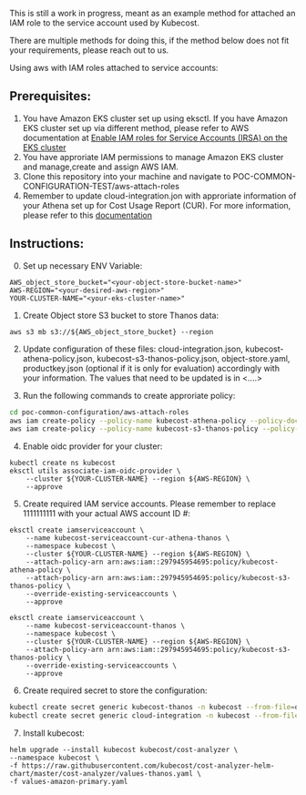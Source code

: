 This is still a work in progress, meant as an example method for attached an IAM role to the service account used by Kubecost.

There are multiple methods for doing this, if the method below does not fit your requirements, please reach out to us. 

Using aws with IAM roles attached to service accounts:

## Prerequisites:

1. You have Amazon EKS cluster set up using eksctl. If you have Amazon EKS cluster set up via different method, please refer to AWS documentation at [Enable IAM roles for Service Accounts (IRSA) on the EKS cluster](https://docs.aws.amazon.com/emr/latest/EMR-on-EKS-DevelopmentGuide/setting-up-enable-IAM.html)
2. You have approriate IAM permissions to manage Amazon EKS cluster and manage,create and assign AWS IAM.
3. Clone this repository into your machine and navigate to POC-COMMON-CONFIGURATION-TEST/aws-attach-roles
4. Remember to update cloud-integration.jon with approriate information of your Athena set up for Cost Usage Report (CUR). For more information, please refer to this [documentation](https://guide.kubecost.com/hc/en-us/articles/4407595928087-AWS-Cloud-Integration)

## Instructions:

0. Set up necessary ENV Variable:

```
AWS_object_store_bucket="<your-object-store-bucket-name>"
AWS-REGION="<your-desired-aws-region>"
YOUR-CLUSTER-NAME="<your-eks-cluster-name>"
```

1. Create Object store S3 bucket to store Thanos data:

`aws s3 mb s3://${AWS_object_store_bucket} --region `

2. Update configuration of these files: cloud-integration.json, kubecost-athena-policy.json, kubecost-s3-thanos-policy.json, object-store.yaml, productkey.json (optional if it is only for evaluation) accordingly with your information. The values that need to be updated is in <....>

3. Run the following commands to create approriate policy:

```sh
cd poc-common-configuration/aws-attach-roles
aws iam create-policy --policy-name kubecost-athena-policy --policy-document file://kubecost-athena-policy.json
aws iam create-policy --policy-name kubecost-s3-thanos-policy --policy-document file://kubecost-s3-thanos-policy.json
```

4. Enable oidc provider for your cluster:

```
kubectl create ns kubecost
eksctl utils associate-iam-oidc-provider \
    --cluster ${YOUR-CLUSTER-NAME} --region ${AWS-REGION} \
    --approve
```
5. Create required IAM service accounts. Please remember to replace 1111111111 with your actual AWS account ID #:

```
eksctl create iamserviceaccount \
    --name kubecost-serviceaccount-cur-athena-thanos \
    --namespace kubecost \
    --cluster ${YOUR-CLUSTER-NAME} --region ${AWS-REGION} \
    --attach-policy-arn arn:aws:iam::297945954695:policy/kubecost-athena-policy \
    --attach-policy-arn arn:aws:iam::297945954695:policy/kubecost-s3-thanos-policy \
    --override-existing-serviceaccounts \
    --approve
```
```
eksctl create iamserviceaccount \
    --name kubecost-serviceaccount-thanos \
    --namespace kubecost \
    --cluster ${YOUR-CLUSTER-NAME} --region ${AWS-REGION} \
    --attach-policy-arn arn:aws:iam::297945954695:policy/kubecost-s3-thanos-policy \
    --override-existing-serviceaccounts \
    --approve
```

6. Create required secret to store the configuration:

```sh
kubectl create secret generic kubecost-thanos -n kubecost --from-file=object-store.yaml
kubectl create secret generic cloud-integration -n kubecost --from-file=cloud-integration.json
```

7. Install kubecost:

```
helm upgrade --install kubecost kubecost/cost-analyzer \
--namespace kubecost \
-f https://raw.githubusercontent.com/kubecost/cost-analyzer-helm-chart/master/cost-analyzer/values-thanos.yaml \
-f values-amazon-primary.yaml
```
